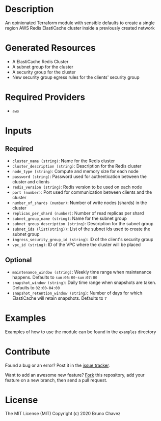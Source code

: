 # Description

An opinionated Terraform module with sensible defaults to create a single region AWS Redis ElastiCache cluster inside a previously created network

# Generated Resources

+ A ElastiCache Redis Cluster
+ A subnet group for the cluster
+ A security group for the cluster
+ New security group egress rules for the clients' security group

# Required Providers

+ `aws`

# Inputs
## Required
+ `cluster_name (string)`: Name for the Redis cluster
+ `cluster_description (string)`: Description for the Redis cluster
+ `node_type (string)`: Compute and memory size for each node
+ `password (string)`: Password used for authentication between the cluster and clients
+ `redis_version (string)`: Redis version to be used on each node
+ `port (number)`: Port used for communication between clients and the cluster
+ `number_of_shards (number)`: Number of write nodes (shards) in the cluster
+ `replicas_per_shard (number)`: Number of read replicas per shard
+ `subnet_group_name (string)`: Name for the subnet group
+ `subnet_group_description (string)`: Description for the subnet group
+ `subnet_ids (list(string))`: List of the subnet ids used to create the subnet group
+ `ingress_security_group_id (string)`: ID of the client's security group 
+ `vpc_id (string)`: ID of the VPC where the cluster will be placed

## Optional
+ `maintenance_window (string)`: Weekly time range when maintenance happens. Defaults to `sun:05:00-sun:07:00`
+ `snapshot_window (string)`: Daily time range when snapshots are taken. Defaults to `02:00-04:00`
+ `snapshot_retention_window (string)`: Number of days for which ElastiCache will retain snapshots. Defaults to `7`

# Examples

Examples of how to use the module can be found in the `examples` directory

# Contribute

Found a bug or an error? Post it in the 
[issue tracker](https://github.com/bruno-chavez/https://github.com/bruno-chavez/tf-elasticache-redis-cluster/issues).

Want to add an awesome new feature? 
[Fork](https://github.com/bruno-chavez/https://github.com/bruno-chavez/tf-elasticache-redis-cluster/fork) 
this repository, add your feature on a new branch, 
then send a pull request.

# License
The MIT License (MIT)
Copyright (c) 2020 Bruno Chavez